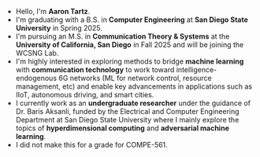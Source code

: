 - Hello, I'm **Aaron Tartz**.
- I'm graduating with a B.S. in **Computer Engineering** at **San Diego State University** in Spring 2025.
- I'm pursuing an M.S. in **Communication Theory & Systems** at the **University of California, San Diego** in Fall 2025 and will be joining the WCSNG Lab.
- I'm highly interested in exploring methods to bridge **machine learning** with **communication technology** to work toward intelligence-endogenous 6G networks (ML for network control, resource management, etc) and enable key advancements in applications such as IIoT, autonomous driving, and smart cities.
- I currently work as an **undergraduate researcher** under the guidance of Dr. Baris Aksanli, funded by the Electrical and Computer Engineering Department at San Diego State University where I mainly explore the topics of **hyperdimensional computing** and **adversarial machine learning**.
- I did not make this for a grade for COMPE-561.
